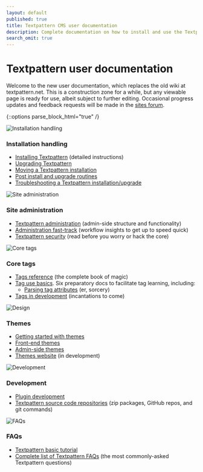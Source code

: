 ```yaml
---
layout: default
published: true
title: Textpattern CMS user documentation
description: Complete documentation on how to install and use the Textpattern Content Management System.
search_omit: true
---
```


# Textpattern user documentation

Welcome to the new user documentation, which replaces the old wiki at textpattern.net. This is a construction zone for a while, but any viewable page is ready for use, albeit subject to further editing. Occasional progress updates and feedback requests will be made in the [sites forum](https://forum.textpattern.io/viewforum.php?id=60).

{::options parse_block_html="true" /}

<div class="layout-container">
<div class="layout-3col">
<img width="200" height="200" alt="Installation handling" src="/img/index-introduction.jpg" srcset="/img/index-introduction@2x.jpg 2x, /img/index-introduction.jpg 1x">

### Installation handling

* [Installing Textpattern](https://docs.textpattern.io/installation/) (detailed instructions)
* [Upgrading Textpattern](https://docs.textpattern.io/installation/upgrading-textpattern)
* [Moving a Textpattern installation](https://docs.textpattern.io/installation/moving-textpattern)
* [Post install and upgrade routines](https://docs.textpattern.io/installation/post-install-and-upgrade-routines)
* [Troubleshooting a Textpattern installation/upgrade](https://docs.textpattern.io/installation/troubleshooting-textpattern)

</div>
<div class="layout-3col">
<img width="200" height="200" alt="Site administration" src="/img/index-administration.jpg" srcset="/img/index-administration@2x.jpg 2x, /img/index-administration.jpg 1x">

### Site administration

* [Textpattern administration](https://docs.textpattern.io/administration/) (admin-side structure and functionality)
* [Administration fast-track](https://docs.textpattern.io/administration/admin-fast-track) (workflow insights to get up to speed quick)
* [Textpattern security](https://docs.textpattern.io/administration/security) (read before you worry or hack the core)

</div>
<div class="layout-3col">
<img width="200" height="200" alt="Core tags" src="/img/index-tags.jpg" srcset="/img/index-tags@2x.jpg 2x, /img/index-tags.jpg 1x">

### Core tags

* [Tags reference](https://docs.textpattern.io/tags/) (the complete book of magic)
* [Tag use basics](https://docs.textpattern.io/tags/tag-basics/). Six preparatory docs to facilitate tag learning, including:
  * [Parsing tag attributes](https://docs.textpattern.io/tags/tag-basics/parsing-tag-attributes) (er, sorcery)
* [Tags in development](https://docs.textpattern.io/tags/tags-in-development) (incantations to come)

</div>
<div class="layout-3col">
<img width="200" height="200" alt="Design" src="/img/index-build.jpg" srcset="/img/index-build@2x.jpg 2x, /img/index-build.jpg 1x">

### Themes

* [Getting started with themes](https://docs.textpattern.io/themes/index.html)
* [Front-end themes](https://docs.textpattern.io/themes/front-end-themes)
* [Admin-side themes](https://docs.textpattern.io/themes/admin-side-themes)
* [Themes website](https://github.com/textpattern/textpattern-themes-website) (in development)

</div>
<div class="layout-3col">
<img width="200" height="200" alt="Development" src="/img/index-development.jpg" srcset="/img/index-development@2x.jpg 2x, /img/index-development.jpg 1x">

### Development

* [Plugin development](https://docs.textpattern.io/development/)
* [Textpattern source code repositories](https://docs.textpattern.io/development/textpattern-source-code-repositories) (zip packages, GitHub repos, and git commands)

</div>
<div class="layout-3col">
<img width="200" height="200" alt="FAQs" src="/img/index-faqs.jpg" srcset="/img/index-faqs@2x.jpg 2x, /img/index-faqs.jpg 1x">

### FAQs

* [Textpattern basic tutorial](https://docs.textpattern.io/faqs/textpattern-basic-tutorial)
* [Complete list of Textpattern FAQs](https://docs.textpattern.io/faqs/) (the most commonly-asked Textpattern questions)

</div>
</div>
